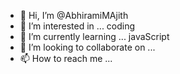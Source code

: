 - 👋 Hi, I’m @AbhiramiMAjith
- 👀 I’m interested in ... coding
- 🌱 I’m currently learning ... javaScript
- 💞️ I’m looking to collaborate on ... 
- 📫 How to reach me ...

<!---
AbhiramiMAjith/AbhiramiMAjith is a ✨ special ✨ repository because its `README.md` (this file) appears on your GitHub profile.
You can click the Preview link to take a look at your changes.
--->
